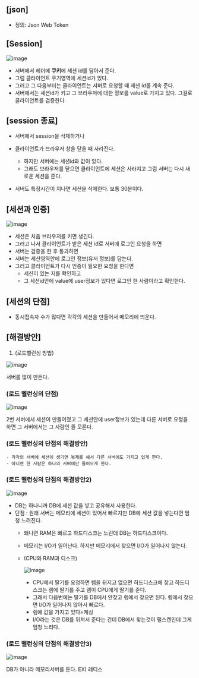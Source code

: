 ## [json]

- 정의: Json Web Token

## [Session]

![image](https://user-images.githubusercontent.com/108928206/197701335-ef9f2c6f-2e52-4f25-9468-b1ff022cdd16.png)

- 서버에서 헤더에 **쿠키**에 세션 id를 담아서 준다.
- 그럼 클라이언트 쿠기영역에 세션id가 있다.
- 그러고 그 다음부터는 클라이언트는 서버로 요청할 때 세션 id를 계속 준다.
- 서버에서는 세션id가 키고 그 브라우저에 대한 정보를 value로 가지고 있다. 그걸로 클라이언트를 검증한다.

## [session 종료]

- 서버에서 session을 삭제하거나
- 클라이언트가 브라우저 창을 닫을 때 사라진다.

    - 하지만 서버에는 세션id와 값이 있다.
    - 그래도 브라우저를 닫으면 클라이언트에 세션은 사라지고 그럼 서버는 다시 새로운 세션을 준다.

- 서버도 특정시간이 지나면 세션을 삭제한다. 보통 30분이다.

## [세션과 인증]

![image](https://user-images.githubusercontent.com/108928206/197702086-fc578cd7-7d33-4182-b07f-4958f66899b5.png)

- 세션은 처음 브라우저를 키면 생긴다.
- 그러고 나서 클라이언트가 받은 세션 id로 서버에 로그인 요청을 하면 
- 서버는 검증을 한 후 통과하면
- 서버는 세션영역안에 로그인 정보(유저 정보)를 담는다.
- 그러고 클라이언트가 다시 인증이 필요한 요청을 한다면 
  - 세션이 있는 지를 확인하고
  - 그 세션id안에 value에 user정보가 있다면 로그인 한 사람이라고 확인한다.

## [세션의 단점]

- 동시접속자 수가 많다면 각각의 세션을 만들어서 메모리에 띄운다.

## [해결방안]

1. (로드벨런싱 방법)

![image](https://user-images.githubusercontent.com/108928206/197703285-e963425b-8dd7-4927-83f8-dc76d0ff4a74.png)

서버를 많이 만든다.

### (로드 벨런싱의 단점)

![image](https://user-images.githubusercontent.com/108928206/197703656-b53b11b7-2d14-44bc-bb3f-38284cf5a0c5.png)

2번 서버에서 세션이 만들어졌고 그 세션안에 user정보가 있는데 다른 서버로 요청을 하면 그 서버에서는 그 사람인 줄 모른다.

  ### (로드 벨런싱의 단점의 해결방안)
    
    - 각각의 서버에 세션이 생기면 복제를 해서 다른 서버에도 가지고 있게 한다.
    - 아니면 한 사람은 하나의 서버에만 들어오게 한다.
    
  ### (로드 벨런싱의 단점의 해결방안2)
  
  ![image](https://user-images.githubusercontent.com/108928206/197704301-eb718e81-5bc0-4b28-a3a7-2e4dff49349d.png)
  
  - DB는 하나니까 DB에 세션 값을 넣고 공유해서 사용한다.
  - 단점 : 원래 서버는 메모리에 세션이 있어서 빠르지만 DB에 세션 값을 넣는다면 엄청 느려진다.
    - 왜나면 RAM은 빠르고 하드디스크는 느린데 DB는 하드디스크이다.
    - 메모리는 I/O가 일어난다. 하지만 메모리에서 찾으면 I/O가 일어나지 않는다.
    - (CPU와 RAM과 디스크)
      
      ![image](https://user-images.githubusercontent.com/108928206/197705404-a292c4b5-944a-42b9-9efa-d5be3bd65f69.png)
      - CPU에서 딸기를 요청하면 렘을 뒤지고 없으면 하드디스크에 찾고 하드디스크는 렘에 딸기를 주고 렘이 CPU에게 딸기를 준다.
      - 그래서 다음번에는 딸기를 DB에서 안찾고 렘에서 찾으면 된다. 렘에서 찾으면 I/O가 일어나지 않아서 빠르다.
      - 렘에 값을 가지고 있다=케싱
      - I/O라는 것은 DB를 뒤져서 준다는 건데 DB에서 찾는것이 펄스켄인데 그게 엄청 느리다.

  ### (로드 벨런싱의 단점의 해결방안3)
  
  ![image](https://user-images.githubusercontent.com/108928206/197706423-8bfbbc60-1b0f-495c-a762-62e364fea0fc.png)
  
  DB가 아니라 메모리서버를 둔다. EX) 레디스
  
  












